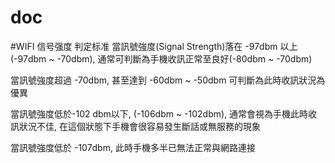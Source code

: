 # doc
#WIFI 信号强度 判定标准
當訊號強度(Signal Strength)落在 -97dbm 以上 (-97dbm ~ -70dbm), 通常可判斷為手機收訊正常至良好(-80dbm ~ -70dbm)

當訊號強度超過 -70dbm, 甚至達到 -60dbm ~ -50dbm 可判斷為此時收訊狀況為優異

當訊號強度低於-102 dbm以下, (-106dbm ~ -102dbm), 通常會視為手機此時收訊狀況不佳, 在這個狀態下手機會很容易發生斷話或無服務的現象

當訊號強度低於 -107dbm, 此時手機多半已無法正常與網路連接

